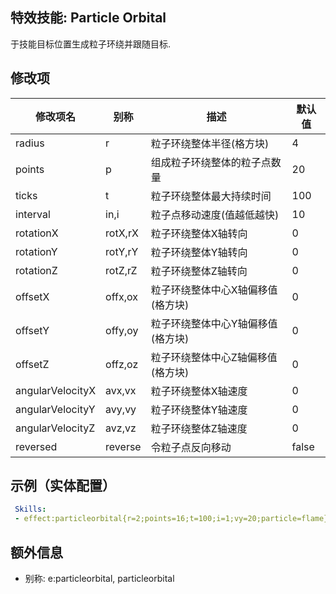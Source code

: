 特效技能: Particle Orbital
--------------------------

于技能目标位置生成粒子环绕并跟随目标.

修改项
----------

| 修改项名 | 别称    | 描述                                                                                                    | 默认值 |
|-----------|------------|----------------------------------------------------------------------------------------------------------------|---------------|
| radius | r  | 粒子环绕整体半径(格方块)  | 4 |
| points | p | 组成粒子环绕整体的粒子点数量 | 20 |
| ticks | t | 粒子环绕整体最大持续时间 | 100 |
| interval | in,i  | 粒子点移动速度(值越低越快) | 10     |
| rotationX | rotX,rX  | 粒子环绕整体X轴转向 | 0     |
| rotationY | rotY,rY  | 粒子环绕整体Y轴转向 | 0     |
| rotationZ | rotZ,rZ  | 粒子环绕整体Z轴转向 | 0     |
| offsetX | offx,ox   | 粒子环绕整体中心X轴偏移值(格方块) | 0 |
| offsetY | offy,oy   | 粒子环绕整体中心Y轴偏移值(格方块)  | 0 |
| offsetZ | offz,oz   | 粒子环绕整体中心Z轴偏移值(格方块) | 0 |
| angularVelocityX | avx,vx  | 粒子环绕整体X轴速度 | 0   |
| angularVelocityY | avy,vy  | 粒子环绕整体Y轴速度 | 0   |
| angularVelocityZ | avz,vz  | 粒子环绕整体Z轴速度 | 0   |
| reversed | reverse | 令粒子点反向移动 | false |

示例（实体配置）
--------

```yaml
 Skills:
 - effect:particleorbital{r=2;points=16;t=100;i=1;vy=20;particle=flame} @self ~onSpawn
```

额外信息
---

- 别称: e:particleorbital, particleorbital